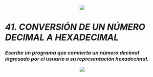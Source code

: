 <p align="center">
  <img src="https://github.com/emilianod98/PythonChallenges-LowLevel/blob/main/src/Learn-python.png">
</p>


# ***41. CONVERSIÓN DE UN NÚMERO DECIMAL A HEXADECIMAL***

### *Escribe un programa que convierta un número decimal ingresado por el usuario a su representación hexadecimal.*

<p align="center">
  <img src="https://github.com/emilianod98/PythonChallenges-LowLevel/blob/main/src/coffie.png">
</p>